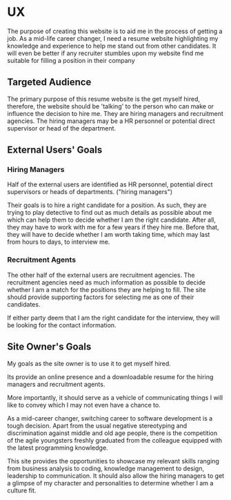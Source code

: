 # UX

The purpose of creating this website is to aid me in the process of getting a job. As a mid-life career changer, I need a resume website highlighting my knowledge and experience to help me stand out from other candidates. It will even be better if any recruiter stumbles upon my website find me suitable for filling a position in their company

## Targeted Audience

The primary purpose of this resume website is the get myself hired, therefore, the website should be 'talking' to the person who can make or influence the decision to hire me.  They are hiring managers and recruitment agencies. The hiring managers may be a HR personnel or potential direct supervisor or head of the department. 

## External Users' Goals

### Hiring Managers

Half of the external users are identified as HR personnel, potential direct supervisors or heads of departments. ("hiring managers")

Their goals is to hire a right candidate for a position. As such, they are trying to play detective to find out as much details as possible about me which can help them to decide whether I am the right candidate. After all, they may have to work with me for a few years if they hire me. Before that, they will have to decide whether I am worth taking time, which may last from hours to days, to interview me.

### Recruitment Agents

The other half of the external users are recruitment agencies. The recruitment agencies need as much information as possible to decide whether I am a match for the positions they are helping to fill. The site should provide supporting factors for selecting me as one of their candidates. 

If either party deem that I am the right candidate for the interview, they will be looking for the contact information.

## Site Owner's Goals

My goals as the site owner is to use it to get myself hired.

Its provide an online presence and a downloadable resume for the hiring managers and recruitment agents.

More importantly, it should serve as a vehicle of communicating things I will like to convey which I may not even have a chance to.

As a mid-career changer, switching career to software development is a tough decision. Apart from the usual negative stereotyping and discrimination against middle and old age people, there is the competition of the agile youngsters freshly graduated from the colleague equipped with the latest programming knowledge.

This site provides the opportunities to showcase my relevant skills ranging from business analysis to coding, knowledge management to design, leadership to communication. It should also allow the hiring managers to get a glimpse of my character and personalities to determine whether I am a culture fit.
